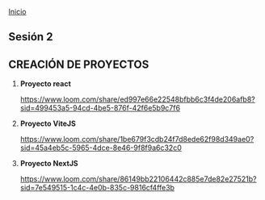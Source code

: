 <!-- No borrar o modificar -->
[Inicio](./index.md)

## Sesión 2


<!-- Su documentación aquí -->

## CREACIÓN DE PROYECTOS

1.  **Proyecto react**
    
    https://www.loom.com/share/ed997e66e22548bfbb6c3f4de206afb8?sid=499453a5-94cd-4be5-876f-42f6e5b9c7f6

2.  **Proyecto ViteJS**
    
    https://www.loom.com/share/1be679f3cdb24f7d8ede62f98d349ae0?sid=45a4eb5c-5965-4dce-8e46-9f8f9a6c32c0
    
3.  **Proyecto NextJS**

    https://www.loom.com/share/86149bb22106442c885e7de82e27521b?sid=7e549515-1c4c-4e0b-835c-9816cf4ffe3b
    
    



